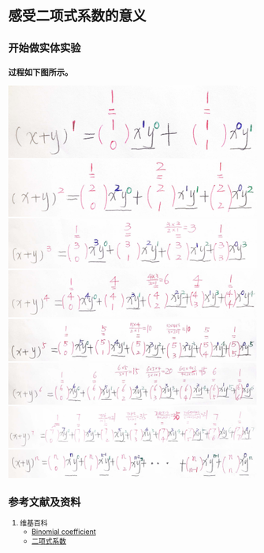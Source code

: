 # 感受二项式系数的意义

## 开始做实体实验

### 过程如下图所示。

![](/images/数论/推导出自然常数e的数值/感受二项式系数的意义/1a1.jpg)
![](/images/数论/推导出自然常数e的数值/感受二项式系数的意义/1a2.jpg)
![](/images/数论/推导出自然常数e的数值/感受二项式系数的意义/1a3.jpg)
![](/images/数论/推导出自然常数e的数值/感受二项式系数的意义/1a4.jpg)
![](/images/数论/推导出自然常数e的数值/感受二项式系数的意义/1a5.jpg)
![](/images/数论/推导出自然常数e的数值/感受二项式系数的意义/1a6.jpg)
![](/images/数论/推导出自然常数e的数值/感受二项式系数的意义/1a7.jpg)
![](/images/数论/推导出自然常数e的数值/感受二项式系数的意义/1a8.jpg)

## 参考文献及资料

1. 维基百科
	- [Binomial coefficient](https://en.wikipedia.org/wiki/Binomial_coefficient) 
	- [二项式系数](https://zh.wikipedia.org/wiki/%E4%BA%8C%E9%A0%85%E5%BC%8F%E4%BF%82%E6%95%B8) 
